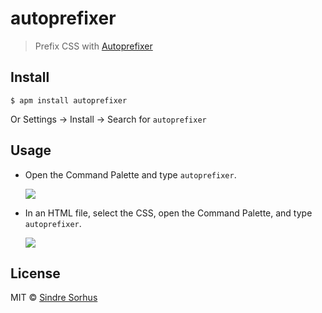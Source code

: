 # autoprefixer

> Prefix CSS with [Autoprefixer](https://github.com/ai/autoprefixer)


## Install

```
$ apm install autoprefixer
```

Or Settings → Install → Search for `autoprefixer`


## Usage

- Open the Command Palette and type `autoprefixer`.

  ![](https://f.cloud.github.com/assets/1223565/2284892/51b999b2-9fce-11e3-9e9d-5e6a9cb4e933.gif)

- In an HTML file, select the CSS, open the Command Palette, and type `autoprefixer`.

  ![](https://f.cloud.github.com/assets/1223565/2284893/51e4bd18-9fce-11e3-8b1a-282f664593e9.gif)


## License

MIT © [Sindre Sorhus](http://sindresorhus.com)
